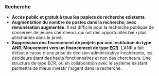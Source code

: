 ### Recherche

* **Accès public et gratuit à tous les papiers de recherche existants.**
* **Augmentation du nombre de postes dans la recherche, avec rémunération augmentée.** Il est difficile pour la recherche publique de conserver de jeunes chercheurs qui ont des opportunités bien plus alléchantes dans le privé.
* **Suppression des financement de projets par une institution du type ANR. Mouvement vers un financement de type [ECR](https://erc.europa.eu/funding-and-grants).** L'ANR a fait défaut à cause d'une prise de décision administrative incohérente, les décideurs étant des hauts fonctionnaires et non des chercheurs. Une structure de type ECR, ou en collaboration avec le système existant permettra de mieux investir l'argent dans la recherche.


